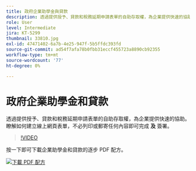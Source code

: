 ```yaml
---
title: 政府企業助學金與貸款
description: 透過提供授予、貸款和稅務延期申請表單的自助存取權，為企業提供快速的協助
role: User
level: Intermediate
jira: KT-5299
thumbnail: 33810.jpg
exl-id: 47471402-6a7b-4e25-947f-5b5ffdc393fd
source-git-commit: ad54f7afa78b0fbb31eccf455723a8890cb92355
workflow-type: tm+mt
source-wordcount: '77'
ht-degree: 0%

---
```


# 政府企業助學金和貸款

透過提供授予、貸款和稅務延期申請表單的自助存取權，為企業提供快速的協助。 瞭解如何建立線上網頁表單，不必列印或郵寄任何內容即可完成 **及** 簽署。

>[!VIDEO](https://video.tv.adobe.com/v/33810?quality=12&learn=on&hidetitle=true)

按一下即可下載企業助學金和貸款的逐步 PDF 配方。

[![下載 PDF 配方](../assets/acrobat_PDF_96.png)](../assets/UseCaseRecipe-EN-CreatingWebForms.pdf)
